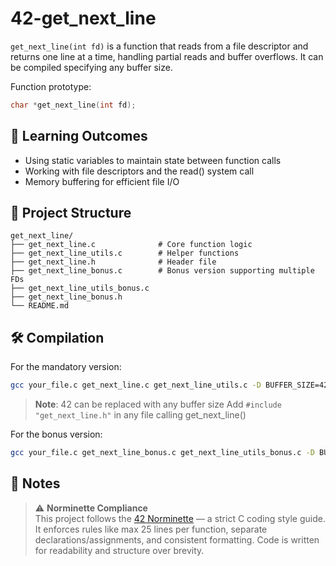 # 42-get_next_line

`get_next_line(int fd)` is a function that reads from a file descriptor and returns one line at a time, handling partial reads and buffer overflows. It can be compiled specifying any buffer size.

Function prototype:
```c
char *get_next_line(int fd);
```

## 🎯 Learning Outcomes

- Using static variables to maintain state between function calls
- Working with file descriptors and the read() system call
- Memory buffering for efficient file I/O

## 📂 Project Structure

```
get_next_line/
├── get_next_line.c              # Core function logic
├── get_next_line_utils.c        # Helper functions
├── get_next_line.h              # Header file
├── get_next_line_bonus.c        # Bonus version supporting multiple FDs
├── get_next_line_utils_bonus.c
├── get_next_line_bonus.h
└── README.md
```

## 🛠️ Compilation

For the mandatory version:
```bash
gcc your_file.c get_next_line.c get_next_line_utils.c -D BUFFER_SIZE=42
```
> **Note**: 42 can be replaced with any buffer size
> Add `#include "get_next_line.h"` in any file calling get_next_line()

For the bonus version:
```bash
gcc your_file.c get_next_line_bonus.c get_next_line_utils_bonus.c -D BUFFER_SIZE=42
```

## 📌 Notes

> ⚠️ **Norminette Compliance**  
> This project follows the [42 Norminette](https://github.com/42School/norminette) — a strict C coding style guide. It enforces rules like max 25 lines per function, separate declarations/assignments, and consistent formatting. Code is written for readability and structure over brevity.

